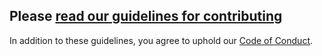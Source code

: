 ## Please [read our guidelines for contributing](http://cs-field-guide.readthedocs.io/en/latest/getting_started/contributing_guide.html)

In addition to these guidelines, you agree to uphold our [Code of Conduct](http://cs-field-guide.readthedocs.io/en/latest/getting_started/code_of_conduct.html).
